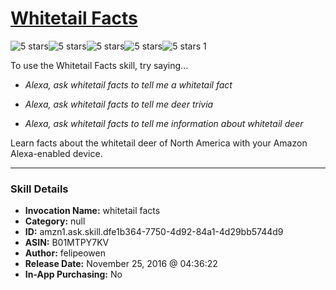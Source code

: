 # [Whitetail Facts](http://alexa.amazon.com/#skills/amzn1.ask.skill.dfe1b364-7750-4d92-84a1-4d29bb5744d9)
![5 stars](../../images/ic_star_black_18dp_1x.png)![5 stars](../../images/ic_star_black_18dp_1x.png)![5 stars](../../images/ic_star_black_18dp_1x.png)![5 stars](../../images/ic_star_black_18dp_1x.png)![5 stars](../../images/ic_star_black_18dp_1x.png) 1

To use the Whitetail Facts skill, try saying...

* *Alexa, ask whitetail facts to tell me a whitetail fact*

* *Alexa, ask whitetail facts to tell me deer trivia*

* *Alexa, ask whitetail facts to tell me information about whitetail deer*

Learn facts about the whitetail deer of North America with your Amazon Alexa-enabled device.

***

### Skill Details

* **Invocation Name:** whitetail facts
* **Category:** null
* **ID:** amzn1.ask.skill.dfe1b364-7750-4d92-84a1-4d29bb5744d9
* **ASIN:** B01MTPY7KV
* **Author:** felipeowen
* **Release Date:** November 25, 2016 @ 04:36:22
* **In-App Purchasing:** No
